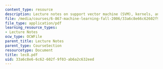 ```yaml
---
content_type: resource
description: Lecture notes on support vector machine (SVM), kernels, and kernel optimization.
file: /media/courses/6-867-machine-learning-fall-2006/33a6c8e66c62602f9f03ab6a2c632eed_lec8.pdf
file_type: application/pdf
learning_resource_types:
- Lecture Notes
ocw_type: OCWFile
parent_title: Lecture Notes
parent_type: CourseSection
resourcetype: Document
title: lec8.pdf
uid: 33a6c8e6-6c62-602f-9f03-ab6a2c632eed
---
```

